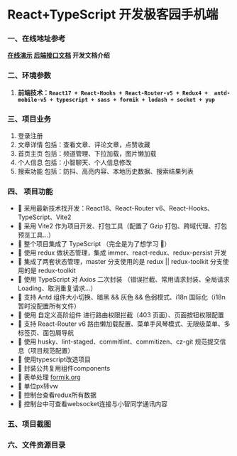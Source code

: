 # React+TypeScript 开发极客园手机端

### 一、在线地址参考

**[在线演示](http://geek.itheima.net/)       [后端接口文档](http://geek.itheima.net/api.html)        开发文档介绍**

### 二、环境参数

1. **前端技术：`React17 + React-Hooks + React-Router-v5 + Redux4 +  antd-mobile-v5 + typescript + sass + formik + lodash + socket + yup`**

### 三、项目业务

1. 登录注册
2. 文章详情    包括：查看文章、评论文章，点赞收藏
3. 首页主页    包括：频道管理、下拉加载，图片懒加载
4. 个人信息    包括：小智聊天、个人信息修改
5. 搜索功能    包括：防抖、高亮内容、本地历史数据、搜索结果列表

### 四、 项目功能

- 🚀 采用最新技术找开发：React18、React-Router v6、React-Hooks、TypeScript、Vite2
- 🚀 采用 Vite2 作为项目开发、打包工具（配置了 Gzip 打包、跨域代理、打包预览工具…）
- 🚀 整个项目集成了 TypeScript （完全是为了想学习 🤣）
- 🚀 使用 redux 做状态管理，集成 immer、react-redux、redux-persist 开发
- 🚀 集成了两套状态管理，master 分支使用的是 redux || redux-toolkit 分支使用的是 redux-toolkit
- 🚀 使用 TypeScript 对 Axios 二次封装 （错误拦截、常用请求封装、全局请求 Loading、取消重复请求…）
- 🚀 支持 Antd 组件大小切换、暗黑 && 灰色 && 色弱模式、i18n 国际化（i18n 暂时没配置所有文件）
- 🚀 使用 自定义高阶组件 进行路由权限拦截（403 页面）、页面按钮权限配置
- 🚀 支持 React-Router v6 路由懒加载配置、菜单手风琴模式、无限级菜单、多标签页、面包屑导航
- 🚀 使用 husky、lint-staged、commitlint、commitizen、cz-git 规范提交信息（项目规范配置）
- 🚀 使用typescript改造项目
- 🚀 封装公共复用组件components
- 🚀 表单处理 [formik.org](https://formik.org/)
- 🚀 单位px转vw
- 🚀 控制台查看redux所有数据
- 🚀 控制台中可查看websocket连接与小智同学通讯内容

### 五、项目截图

### 六、文件资源目录
